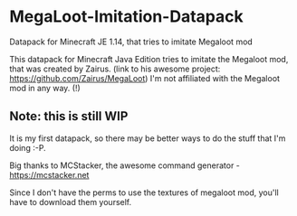 # MegaLoot-Imitation-Datapack
Datapack for Minecraft JE 1.14, that tries to imitate Megaloot mod

This datapack for Minecraft Java Edition tries to imitate the Megaloot mod, that was created by Zairus.
(link to his awesome project: https://github.com/Zairus/MegaLoot)
I'm not affiliated with the Megaloot mod in any way. (!)

 ## Note: this is still WIP

It is my first datapack, so there may be better ways to do the stuff that I'm doing :-P.

Big thanks to MCStacker, the awesome command generator - https://mcstacker.net

Since I don't have the perms to use the textures of megaloot mod, you'll have to
download them yourself.

